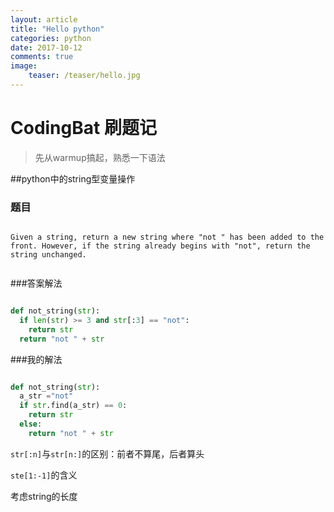 ```yaml
---
layout: article
title: "Hello python"
categories: python
date: 2017-10-12
comments: true
image:
    teaser: /teaser/hello.jpg
---
```








# CodingBat 刷题记

> 先从warmup搞起，熟悉一下语法



##python中的string型变量操作


### 题目

~~~ 

Given a string, return a new string where "not " has been added to the front. However, if the string already begins with "not", return the string unchanged. 


~~~


###答案解法


~~~ python

def not_string(str):
  if len(str) >= 3 and str[:3] == "not":
    return str
  return "not " + str

~~~


###我的解法

~~~ python

def not_string(str):
  a_str ="not"
  if str.find(a_str) == 0:
    return str
  else:
    return "not " + str

~~~






`str[:n]`与`str[n:]`的区别：前者不算尾，后者算头

`ste[1:-1]`的含义


考虑string的长度




